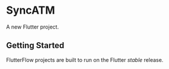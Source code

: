 # SyncATM

A new Flutter project.

## Getting Started

FlutterFlow projects are built to run on the Flutter _stable_ release.
